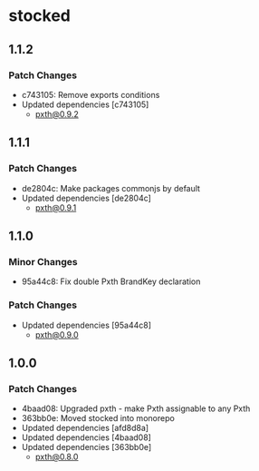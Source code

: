 # stocked

## 1.1.2

### Patch Changes

-   c743105: Remove exports conditions
-   Updated dependencies [c743105]
    -   pxth@0.9.2

## 1.1.1

### Patch Changes

-   de2804c: Make packages commonjs by default
-   Updated dependencies [de2804c]
    -   pxth@0.9.1

## 1.1.0

### Minor Changes

-   95a44c8: Fix double Pxth BrandKey declaration

### Patch Changes

-   Updated dependencies [95a44c8]
    -   pxth@0.9.0

## 1.0.0

### Patch Changes

-   4baad08: Upgraded pxth - make Pxth<any> assignable to any Pxth
-   363bb0e: Moved stocked into monorepo
-   Updated dependencies [afd8d8a]
-   Updated dependencies [4baad08]
-   Updated dependencies [363bb0e]
    -   pxth@0.8.0

